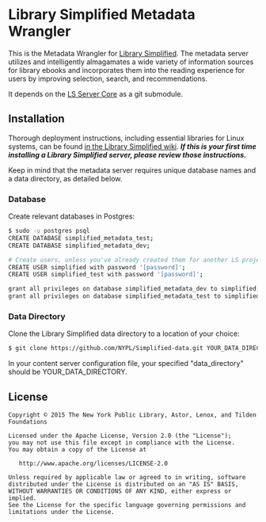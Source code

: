 # Library Simplified Metadata Wrangler

This is the Metadata Wrangler for [Library Simplified](http://www.librarysimplified.org/). The metadata server utilizes and intelligently almagamates a wide variety of information sources for library ebooks and incorporates them into the reading experience for users by improving selection, search, and recommendations.

It depends on the [LS Server Core](https://github.com/NYPL/Simplified-server-core) as a git submodule.

## Installation

Thorough deployment instructions, including essential libraries for Linux systems, can be found [in the Library Simplified wiki](https://github.com/NYPL-Simplified/Simplified-iOS/wiki/Deployment-Instructions). **_If this is your first time installing a Library Simplified server, please review those instructions._**

Keep in mind that the metadata server requires unique database names and a data directory, as detailed below.

### Database

Create relevant databases in Postgres:
```sh
$ sudo -u postgres psql
CREATE DATABASE simplified_metadata_test;
CREATE DATABASE simplified_metadata_dev;

# Create users, unless you've already created them for another LS project
CREATE USER simplified with password '[password]';
CREATE USER simplified_test with password '[password]';

grant all privileges on database simplified_metadata_dev to simplified;
grant all privileges on database simplified_metadata_test to simplified_test;
```

### Data Directory

Clone the Library Simplified data directory to a location of your choice:
```sh
$ git clone https://github.com/NYPL/Simplified-data.git YOUR_DATA_DIRECTORY
```

In your content server configuration file, your specified "data_directory" should be YOUR_DATA_DIRECTORY.

## License

```
Copyright © 2015 The New York Public Library, Astor, Lenox, and Tilden Foundations

Licensed under the Apache License, Version 2.0 (the "License");
you may not use this file except in compliance with the License.
You may obtain a copy of the License at

   http://www.apache.org/licenses/LICENSE-2.0

Unless required by applicable law or agreed to in writing, software
distributed under the License is distributed on an "AS IS" BASIS,
WITHOUT WARRANTIES OR CONDITIONS OF ANY KIND, either express or implied.
See the License for the specific language governing permissions and
limitations under the License.
```
